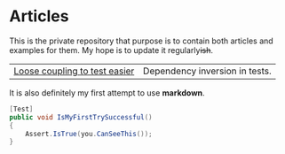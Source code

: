 Articles
========

This is the private repository that purpose is to contain both articles and examples for them. My hope is to update it regularly~~ish~~.

| | |
| --- | --- |
| [Loose coupling to test easier](dependency_inversion_in_tests/LooseCouplingToTestEasier.md) | Dependency inversion in tests. |

It is also definitely my first attempt to use **markdown**.

```c#
[Test]
public void IsMyFirstTrySuccessful()
{
    Assert.IsTrue(you.CanSeeThis());
}
```
